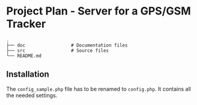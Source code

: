 # Project Plan - Server for a GPS/GSM Tracker

```
.
├── doc                 # Documentation files
├── src                 # Source files
└── README.md
```

## Installation
The `config_sample.php` file has to be renamed to `config.php`. It contains all the needed settings.
